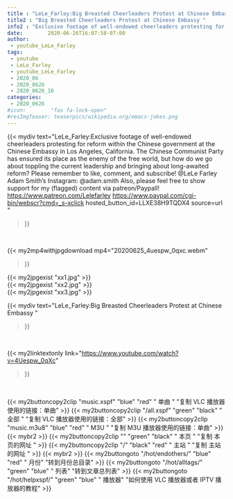 ```yaml
---
title : "LeLe_Farley:Big Breasted Cheerleaders Protest at Chinese Embassy "
title2 : "Big Breasted Cheerleaders Protest at Chinese Embassy "
info2 : "Exclusive footage of well-endowed cheerleaders protesting for reform within the Chinese government at the Chinese Embassy in Los Angeles, California. The Chinese Communist Party has ensured its place as the enemy of the free world, but how do we go about toppling the current leadership and bringing about long-awaited reform?  Please remember to like, comment, and subscribe! @LeLe Farley  Adam Smith’s Instagram: @adam.smith  Also, please feel free to show support for my (flagged) content via patreon/Paypall! https://www.patreon.com/Lelefarley  https://www.paypal.com/cgi-bin/webscr?cmd=_s-xclick hosted_button_id=LLXE38H9TQDX4 source=url "
date:        2020-06-26T16:07:58-07:00
author:
 - youtube_LeLe_Farley
tags:
 - youtube
 - LeLe_Farley
 - youtube_LeLe_Farley
 - 2020_06
 - 2020_0626
 - 2020_0626_16
categories:
 - 2020_0626
#icon:        "fas fa-lock-open"
#resImgTeaser: teaserpics/wikipedia.org/emacs-jokes.png
---
```


{{< mydiv text="LeLe_Farley:Exclusive footage of well-endowed cheerleaders protesting for reform within the Chinese government at the Chinese Embassy in Los Angeles, California. The Chinese Communist Party has ensured its place as the enemy of the free world, but how do we go about toppling the current leadership and bringing about long-awaited reform?  Please remember to like, comment, and subscribe! @LeLe Farley  Adam Smith’s Instagram: @adam.smith  Also, please feel free to show support for my (flagged) content via patreon/Paypall! https://www.patreon.com/Lelefarley  https://www.paypal.com/cgi-bin/webscr?cmd=_s-xclick hosted_button_id=LLXE38H9TQDX4 source=url "
>}}
<br>


{{< my2mp4withjpgdownload mp4="20200625_4uespw_0qxc.webm"
>}}

{{< my2jpgexist "xx1.jpg" >}}<br>
{{< my2jpgexist "xx2.jpg" >}}<br>
{{< my2jpgexist "xx3.jpg" >}}<br>



{{< mydiv text="LeLe_Farley:Big Breasted Cheerleaders Protest at Chinese Embassy "
>}}
<br>

{{< my2linktextonly link="https://www.youtube.com/watch?v=4Uespw_0qXc"
>}}


<br>

{{< my2buttoncopy2clip "music.xspf"        "blue"   "red"    " 单曲 "  "复制 VLC 播放器使用的链接：单曲" >}} {{< my2buttoncopy2clip "/all.xspf"         "green"  "black"  " 全部 "  "复制 VLC 播放器使用的链接：全部" >}} {{< my2buttoncopy2clip "music.m3u8"        "blue"   "red"    " M3U  "    "复制 M3U 播放器使用的链接：单曲" >}} {{< mybr2 >}} {{< my2buttoncopy2clip ""                  "green"  "black"  " 本页 "    "复制 本页的网址 " >}} {{< my2buttoncopy2clip "/"                 "black"  "red"    " 主站 "    "复制 主站的网址 " >}} {{< mybr2 >}} {{< my2buttongoto      "/hot/endothers/"   "blue"   "red"    " 月份"   "转到月份总目录" >}} {{< my2buttongoto      "/hot/alltags/"     "green"  "blue"   " 列表"   "转到文章总列表" >}} {{< my2buttongoto      "/hot/helpxspf/"    "green"  "blue"   " 播放器" "如何使用 VLC 播放器或者 IPTV 播放器的教程" >}} 
